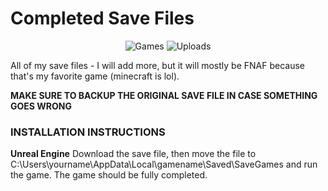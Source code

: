 # Completed Save Files

<p align="center">
  <img alt="Games" src="https://img.shields.io/badge/Games-1-green" />
  <img alt="Uploads" src="https://img.shields.io/badge/Uploads%3F-sometimes-yellow" />
</p>

All of my save files - I will add more, but it will mostly be FNAF because that's my favorite game (minecraft is lol).

**MAKE SURE TO BACKUP THE ORIGINAL SAVE FILE IN CASE SOMETHING GOES WRONG**

### INSTALLATION INSTRUCTIONS

**Unreal Engine**
Download the save file, then move the file to C:\Users\yourname\AppData\Local\gamename\Saved\SaveGames and run the game. The game should be fully completed.

